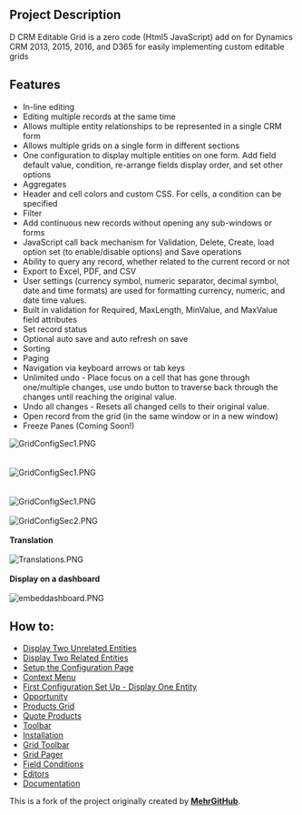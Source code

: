 <h2>Project Description</h2>
<p>D CRM Editable Grid is a zero code (Html5 JavaScript) add on for Dynamics CRM 2013, 2015, 2016, and D365 for easily implementing custom editable grids</p>
<h2>Features</h2>
<ul>
<li>In-line editing </li><li>Editing multiple records at the same time </li><li>Allows multiple entity relationships to be represented in a single CRM form </li><li>Allows multiple grids on a single form in different sections </li><li>One configuration to display multiple entities on one form. Add field default value, condition, re-arrange fields display order, and set other options
</li><li>Aggregates </li><li>Header and cell colors and custom CSS. For cells, a condition can be specified
</li><li>Filter </li><li>Add continuous new records without opening any sub-windows or forms </li><li>JavaScript call back mechanism for Validation, Delete, Create, load option set (to enable/disable options) and Save operations
</li><li>Ability to query any record, whether related to the current record or not </li><li>Export to Excel, PDF, and CSV </li><li>User settings (currency symbol, numeric separator, decimal symbol, date and time formats) are used for formatting currency, numeric, and date time values.
</li><li>Built in validation for Required, MaxLength, MinValue, and MaxValue field attributes
</li><li>Set record status </li><li>Optional auto save and auto refresh on save </li><li>Sorting </li><li>Paging </li><li>Navigation via keyboard arrows or tab keys </li><li>Unlimited undo - Place focus on a cell that has gone through one/multiple changes, use undo button to traverse back through the changes until reaching the original value.
</li><li>Undo all changes - Resets all changed cells to their original value. </li><li>Open record from the grid (in the same window or in a new window) </li>
  <li>Freeze Panes (Coming Soon!)</li></ul>
<p>
<img title="GridConfigSec1.PNG" src="/docs/Home_GridWithColors.PNG"><br>
<br>
<br>
<img title="GridConfigSec1.PNG" src="/docs/Home_GridWithColors2.PNG"><br>
<br>
<br>
<img title="GridConfigSec1.PNG" src="/docs/Home_GridConfigSec1.PNG"><br>
<br>
<img title="GridConfigSec2.PNG" src="/docs/Home_GridConfigSec2.PNG"><br>
<br>
<strong>Translation</strong><br>
<br>
<img title="Translations.PNG" src="/docs/Home_Translations.PNG"><br>
<br>
<strong>Display on a dashboard</strong><br>
<br>
<img title="embeddashboard.PNG" src="/docs/Home_embeddashboard.PNG"></p>
</div><div class="ClearBoth"></div>

<h2>How to:</h2>
<ul>
  <li><a href="/docs/Display%20Two%20Unrelated%20Entities.md">Display Two Unrelated Entities</a></li>
  <li><a href="/docs/Display%20Two%20related%20Entities.md">Display Two Related Entities</a></li>
  <li><a href="/docs/Configuration%20Page.md">Setup the Configuration Page<a/></li>
  <li><a href="docs/Context%20Menu.md">Context Menu</a></li>
  <li><a href="docs/First%20Configuration%20Set%20Up%20-%20Display%20One%20Entity.md">First Configuration Set Up - Display One Entity</a></li>
  <li><a href="docs/Opportunity.md">Opportunity</a></li>
  <li><a href="docs/Products%20Grid.md">Products Grid</a></li>
  <li><a href="docs/Quote%20Products.md">Quote Products</a></li>
  <li><a href="docs/Toolbar.md">Toolbar</a></li>
  <li><a href="docs/Installation.md">Installation</a></li>
  <li><a href="docs/Grid%20Toolbar.md">Grid Toolbar</a></li>
  <li><a href="docs/Grid%20Pager.md">Grid Pager</a></li>
  <li><a href="docs/Field%20Conditions.md">Field Conditions</a></li>
  <li><a href="docs/Editors.md">Editors</a></li>
  <li><a href="docs/Documentation.md">Documentation</a></li>
</ul>
  
 <p>This is a fork of the project originally created by <a href="https://github.com/mehrgithub"><strong>MehrGitHub</strong></a>.


